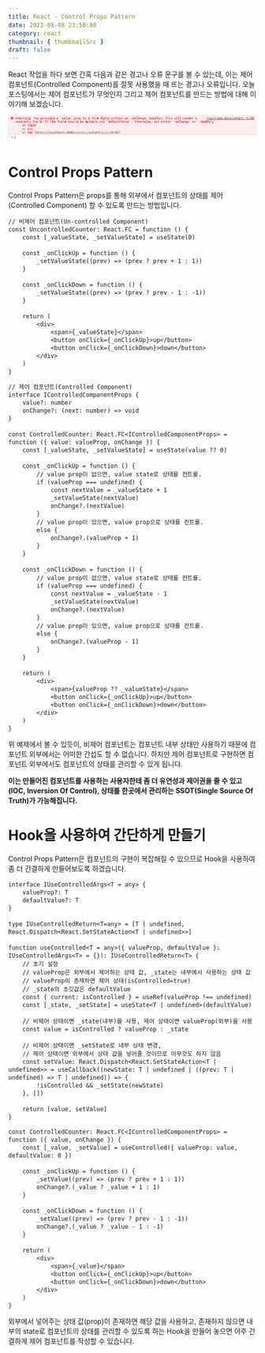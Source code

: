 ```yaml
---
title: React - Control Props Pattern
date: 2022-08-08 23:50:80
category: react
thumbnail: { thumbnailSrc }
draft: false
---
```


React 작업을 하다 보면 간혹 다음과 같은 경고나 오류 문구를 볼 수 있는데, 이는 제어 컴포넌트(Controlled Component)를 잘못 사용했을 때 뜨는 경고나 오류입니다. 오늘 포스팅에서는 제어 컴포넌트가 무엇인지 그리고 제어 컴포넌트를 만드는 방법에 대해 이야기해 보겠습니다.

![controlled-value-error](./controlled-value-error.png)



# Control Props Pattern

Control Props Pattern은 props를 통해 외부에서 컴포넌트의 상태를 제어(Controlled Component) 할 수 있도록 만드는 방법입니다. 

```tsx
// 비제어 컴포넌트(Un-controlled Component)
const UncontrolledCounter: React.FC = function () {
    const [_valueState, _setValueState] = useState(0)

    const _onClickUp = function () {
        _setValueState((prev) => (prev ? prev + 1 : 1))
    }

    const _onClickDown = function () {
        _setValueState((prev) => (prev ? prev - 1 : -1))
    }

    return (
        <div>
            <span>{_valueState}</span>
            <button onClick={_onClickUp}>up</button>
            <button onClick={_onClickDown}>down</button>
        </div>
    )
}
```

```tsx
// 제어 컴포넌트(Controlled Component)
interface IControlledComponentProps {
    value?: number
    onChange?: (next: number) => void
}

const ControlledCounter: React.FC<IControlledComponentProps> = function ({ value: valueProp, onChange }) {
    const [_valueState, _setValueState] = useState(value ?? 0)

    const _onClickUp = function () {
        // value prop이 없으면, value state로 상태를 컨트롤.
        if (valueProp === undefined) {
            const nextValue = _valueState + 1
            _setValueState(nextValue)
            onChange?.(nextValue)
        }
        // value prop이 있으면, value prop으로 상태를 컨트롤.
        else {
            onChange?.(valueProp + 1)
        }
    }

    const _onClickDown = function () {
        // value prop이 없으면, value state로 상태를 컨트롤.
        if (valueProp === undefined) {
            const nextValue = _valueState - 1
            _setValueState(nextValue)
            onChange?.(nextValue)
        }
        // value prop이 있으면, value prop으로 상태를 컨트롤.
        else {
            onChange?.(valueProp - 1)
        }
    }

    return (
        <div>
            <span>{valueProp ?? _valueState}</span>
            <button onClick={_onClickUp}>up</button>
            <button onClick={_onClickDown}>down</button>
        </div>
    )
}
```

위 예제에서 볼 수 있듯이, 비제어 컴포넌트는 컴포넌트 내부 상태만 사용하기 때문에 컴포넌트 외부에서는 어떠한 간섭도 할 수 없습니다. 하지만 제어 컴포넌트로 구현하면 컴포넌트 외부에서도 컴포넌트의 상태를 관리할 수 있게 됩니다.

**이는 만들어진 컴포넌트를 사용하는 사용자한테 좀 더 유연성과 제어권을 줄 수 있고(IOC, Inversion Of Control), 상태를 한곳에서 관리하는 SSOT(Single Source Of Truth)가 가능해집니다.**


# Hook을 사용하여 간단하게 만들기

Control Props Pattern은 컴포넌트의 구현이 복잡해질 수 있으므로 Hook을 사용하여 좀 더 간결하게 만들어보도록 하겠습니다.

```tsx
interface IUseControlledArgs<T = any> {
    valueProp?: T
    defaultValue?: T
}

type IUseControlledReturn<T=any> = [T | undefined, React.Dispatch<React.SetStateAction<T | undefined>>]

function useControlled<T = any>({ valueProp, defaultValue }: IUseControlledArgs<T> = {}): IUseControlledReturn<T> {
    // 초기 설정
    // valueProp은 외부에서 제어하는 상태 값, _state는 내부에서 사용하는 상태 값
    // valueProp이 존재하면 제어 상태(isControlled=true)
    // _state의 초깃값은 defaultValue
    const { current: isControlled } = useRef(valueProp !== undefined)
    const [_state, _setState] = useState<T | undefined>(defaultValue)

    // 비제어 상태이면 _state(내부)를 사용, 제어 상태이면 valueProp(외부)을 사용
    const value = isControlled ? valueProp : _state

    // 비제어 상태이면 _setState로 내부 상태 변경,
    // 제어 상태이면 외부에서 상태 값을 넣어줄 것이므로 아무것도 하지 않음
    const setValue: React.Dispatch<React.SetStateAction<T | undefined>> = useCallback((newState: T | undefined | ((prev: T | undefined) => T | undefined)) => {
        !isControlled && _setState(newState)
    }, [])

    return [value, setValue]
}
```

```tsx
const ControlledCounter: React.FC<IControlledComponentProps> = function ({ value, onChange }) {
    const [_value, _setValue] = useControlled({ valueProp: value, defaultValue: 0 })

    const _onClickUp = function () {
        _setValue((prev) => (prev ? prev + 1 : 1))
        onChange?.(_value ? _value + 1 : 1)
    }

    const _onClickDown = function () {
        _setValue((prev) => (prev ? prev - 1 : -1))
        onChange?.(_value ? _value - 1 : -1)
    }

    return (
        <div>
            <span>{_value}</span>
            <button onClick={_onClickUp}>up</button>
            <button onClick={_onClickDown}>down</button>
        </div>
    )
}
```

외부에서 넣어주는 상태 값(prop)이 존재하면 해당 값을 사용하고, 존재하지 않으면 내부의 state로 컴포넌트의 상태를 관리할 수 있도록 하는 Hook을 만들어 놓으면 아주 간결하게 제어 컴포넌트를 작성할 수 있습니다.